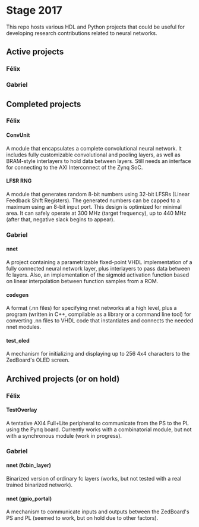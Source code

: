 # Stage 2017
This repo hosts various HDL and Python projects that could be useful for developing research contributions related to neural networks.
## Active projects
### Félix

### Gabriel

## Completed projects
### Félix
#### ConvUnit
A module that encapsulates a complete convolutional neural network. It includes fully customizable convolutional and pooling layers, as well as BRAM-style interlayers to hold data between layers. Still needs an interface for connecting to the AXI Interconnect of the Zynq SoC.
#### LFSR RNG
A module that generates random 8-bit numbers using 32-bit LFSRs (Linear Feedback Shift Registers). The generated numbers can be capped to a maximum using an 8-bit input port.
This design is optimized for minimal area. It can safely operate at 300 MHz (target frequency), up to 440 MHz (after that, negative slack begins to appear).
### Gabriel
#### nnet
A project containing a parametrizable fixed-point VHDL implementation of a fully connected neural network layer, plus interlayers to pass data between fc layers. Also, an implementation of the sigmoid activation function based on linear interpolation between function samples from a ROM.
#### codegen
A format (.nn files) for specifying nnet networks at a high level, plus a program (written in C++, compilable as a library or a command line tool) for converting .nn files to VHDL code that instantiates and connects the needed nnet modules.
#### test_oled
A mechanism for initializing and displaying up to 256 4x4 characters to the ZedBoard's OLED screen.

## Archived projects (or on hold)
### Félix
#### TestOverlay
A tentative AXI4 Full+Lite peripheral to communicate from the PS to the PL using the Pynq board.
Currently works with a combinatorial module, but not with a synchronous module (work in progress).
### Gabriel
#### nnet (fcbin_layer)
Binarized version of ordinary fc layers (works, but not tested with a real trained binarized network).
#### nnet (gpio_portal)
A mechanism to communicate inputs and outputs between the ZedBoard's PS and PL (seemed to work, but on hold due to other factors).
